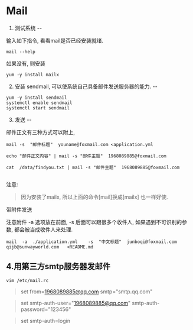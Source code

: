 Mail
==

1. 测试系统
--

输入如下指令, 看看mail是否已经安装就绪.
```
mail --help
```

如果没有, 则安装

```
yum -y install mailx
```

2.  安装 sendmail, 可以使系统自己具备邮件发送服务器的能力.
--

```
yum -y install sendmail
systemctl enable sendmail
systemctl start sendmail
```


3.  发送
--

邮件正文有三种方式可以附上,

```
mail -s  "邮件标题"  youname@foxmail.com <application.yml

echo "邮件正文内容" | mail -s "邮件主题"  1968089885@foxmail.com

cat  /data/findyou.txt | mail -s "邮件主题"  1968089885@foxmail.com
 
```

注意:

> 因为安装了mailx, 所以上面的命令[mail]换成[mailx] 也一样好使.



带附件发送

注意附件 -a 选项放在前面,  -s 后面可以跟很多个收件人, 如果遇到不可识别的参数, 都会被当成收件人来处理.

```
mail  -a  ./application.yml    -s  "中文标题"  junboqi@foxmail.com  qijb@sunwayworld.com   <README.md
```



4.用第三方smtp服务器发邮件
---
```
vim /etc/mail.rc
```

> set from=1968089885@qq.com smtp="smtp.qq.com"

> set smtp-auth-user="1968089885@qq.com" smtp-auth-password="123456"

> set smtp-auth=login


